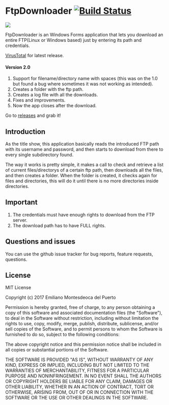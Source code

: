 # FtpDownloader [![Build Status](https://travis-ci.org/emimontesdeoca/FtpDownloader.svg?branch=master)](https://travis-ci.org/emimontesdeoca/FtpDownloader)

<img src="https://i.gyazo.com/5ea90169ac5150e0868205087cae0daa.png" align="center" />

FtpDownloader is an Windows Forms application that lets you download an entire FTP(Linux or Windows based) just by entering its path and credentials.

[VirusTotal](https://www.virustotal.com/es/file/ff4a0b91c16652317fd55883f4e6b5034d9a4bff5a8b05e76fefa0221bc31935/analysis/1491967523/) for latest release.

#### Version 2.0

1. Support for filename/directory name with spaces (this was on the 1.0 but found a bug where sometimes it was not working as intended).
2. Creates a folder with the ftp path.
3. Creates a log file with all the downloads.
4. Fixes and improvements.
5. Now the app closes after the download.

Go to [releases](https://github.com/emimontesdeoca/FtpDownloader/releases) and grab it!

## Introduction

As the title show, this application basically reads the introduced FTP path with its username and password, and then starts to download from there to every single subdirectory found.

The way it works is pretty simple, it makes a call to check and retrieve a list of current files/directorys of a certain ftp path, then downloads all the files, and then creates a folder. When the folder is created, it checks again for files and directories, this will do it until there is no more directories inside directories.

## Important

1. The credentials must have enough rights to download from the FTP server.
2. The download path has to have FULL rights.

## Questions and issues

You can use the github issue tracker for bug reports, feature requests, questions.

## License

MIT License

Copyright (c) 2017 Emiliano Montesdeoca del Puerto

Permission is hereby granted, free of charge, to any person obtaining a copy
of this software and associated documentation files (the "Software"), to deal
in the Software without restriction, including without limitation the rights
to use, copy, modify, merge, publish, distribute, sublicense, and/or sell
copies of the Software, and to permit persons to whom the Software is
furnished to do so, subject to the following conditions:

The above copyright notice and this permission notice shall be included in all
copies or substantial portions of the Software.

THE SOFTWARE IS PROVIDED "AS IS", WITHOUT WARRANTY OF ANY KIND, EXPRESS OR
IMPLIED, INCLUDING BUT NOT LIMITED TO THE WARRANTIES OF MERCHANTABILITY,
FITNESS FOR A PARTICULAR PURPOSE AND NONINFRINGEMENT. IN NO EVENT SHALL THE
AUTHORS OR COPYRIGHT HOLDERS BE LIABLE FOR ANY CLAIM, DAMAGES OR OTHER
LIABILITY, WHETHER IN AN ACTION OF CONTRACT, TORT OR OTHERWISE, ARISING FROM,
OUT OF OR IN CONNECTION WITH THE SOFTWARE OR THE USE OR OTHER DEALINGS IN THE
SOFTWARE.
